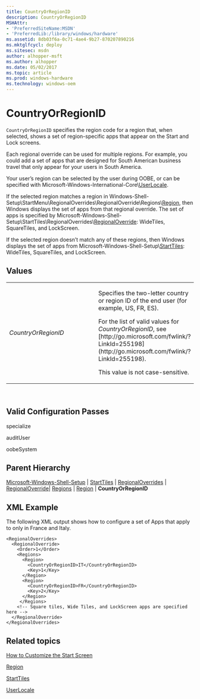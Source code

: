 ```yaml
---
title: CountryOrRegionID
description: CountryOrRegionID
MSHAttr:
- 'PreferredSiteName:MSDN'
- 'PreferredLib:/library/windows/hardware'
ms.assetid: 8db03f6a-0c71-4ae4-9b27-870207890216
ms.mktglfcycl: deploy
ms.sitesec: msdn
author: alhopper-msft
ms.author: alhopper
ms.date: 05/02/2017
ms.topic: article
ms.prod: windows-hardware
ms.technology: windows-oem
---
```


# CountryOrRegionID


`CountryOrRegionID` specifies the region code for a region that, when selected, shows a set of region-specific apps that appear on the Start and Lock screens.

Each regional override can be used for multiple regions. For example, you could add a set of apps that are designed for South American business travel that only appear for your users in South America.

Your user’s region can be selected by the user during OOBE, or can be specified with Microsoft-Windows-International-Core\\[UserLocale](microsoft-windows-international-core-userlocale.md).

If the selected region matches a region in Windows-Shell-Setup\\StartMenu\\RegionalOverrides\\RegionalOverride\\Regions\\[Region](microsoft-windows-shell-setup-starttiles-regionaloverrides-regionaloverride-regions-region.md), then Windows displays the set of apps from that regional override. The set of apps is specified by Microsoft-Windows-Shell-Setup\\StartTiles\\RegionalOverrides\\[RegionalOverride](microsoft-windows-shell-setup-starttiles-regionaloverrides-regionaloverride.md): WideTiles, SquareTiles, and LockScreen.

If the selected region doesn’t match any of these regions, then Windows displays the set of apps from Microsoft-Windows-Shell-Setup\\[StartTiles](microsoft-windows-shell-setup-starttiles.md): WideTiles, SquareTiles, and LockScreen.

## Values


<table>
<colgroup>
<col width="50%" />
<col width="50%" />
</colgroup>
<tbody>
<tr class="odd">
<td><p><em>CountryOrRegionID</em></p></td>
<td><p>Specifies the two-letter country or region ID of the end user (for example, US, FR, ES).</p>
<p>For the list of valid values for <em>CountryOrRegionID</em>, see [http://go.microsoft.com/fwlink/?LinkId=255198](http://go.microsoft.com/fwlink/?LinkId=255198).</p>
<p>This value is not case-sensitive.</p></td>
</tr>
</tbody>
</table>

 

## Valid Configuration Passes


specialize

auditUser

oobeSystem

## Parent Hierarchy


[Microsoft-Windows-Shell-Setup](microsoft-windows-shell-setup.md) | [StartTiles](microsoft-windows-shell-setup-starttiles.md) | [RegionalOverrides](microsoft-windows-shell-setup-starttiles-regionaloverrides.md) | [RegionalOverride](microsoft-windows-shell-setup-starttiles-regionaloverrides-regionaloverride.md)| [Regions](microsoft-windows-shell-setup-starttiles-regionaloverrides-regionaloverride-regions.md) | [Region](microsoft-windows-shell-setup-starttiles-regionaloverrides-regionaloverride-regions-region.md) | **CountryOrRegionID**

## XML Example


The following XML output shows how to configure a set of Apps that apply to only in France and Italy.

```
<RegionalOverrides>
  <RegionalOverride>
    <Order>1</Order>
    <Regions>
      <Region>
        <CountryOrRegionID>IT</CountryOrRegionID>
        <Key>1</Key>
      </Region>
      <Region>
        <CountryOrRegionID>FR</CountryOrRegionID>
        <Key>2</Key>
      </Region>
     </Regions>
    <!-- Square tiles, Wide Tiles, and LockScreen apps are specified here -->
  </RegionalOverride>
</RegionalOverrides>
```

## Related topics


[How to Customize the Start Screen](http://go.microsoft.com/fwlink/?LinkId=254187)

[Region](microsoft-windows-shell-setup-starttiles-regionaloverrides-regionaloverride-regions-region.md)

[StartTiles](microsoft-windows-shell-setup-starttiles.md)

[UserLocale](microsoft-windows-international-core-userlocale.md)

 

 







